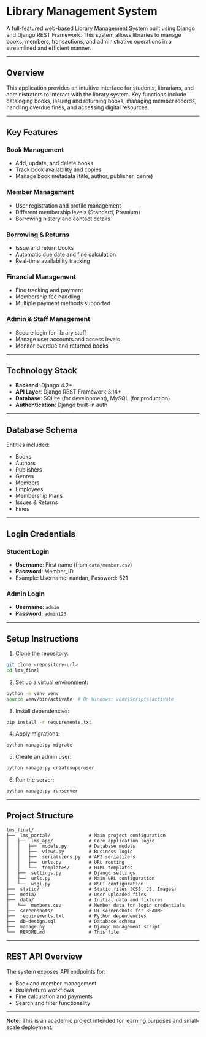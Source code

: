 # Library Management System 

A full-featured web-based Library Management System built using Django and Django REST Framework. This system allows libraries to manage books, members, transactions, and administrative operations in a streamlined and efficient manner.

---

## Overview

This application provides an intuitive interface for students, librarians, and administrators to interact with the library system. Key functions include cataloging books, issuing and returning books, managing member records, handling overdue fines, and accessing digital resources.

---

## Key Features

### Book Management
- Add, update, and delete books
- Track book availability and copies
- Manage book metadata (title, author, publisher, genre)

### Member Management
- User registration and profile management
- Different membership levels (Standard, Premium)
- Borrowing history and contact details

### Borrowing & Returns
- Issue and return books
- Automatic due date and fine calculation
- Real-time availability tracking

### Financial Management
- Fine tracking and payment
- Membership fee handling
- Multiple payment methods supported

### Admin & Staff Management
- Secure login for library staff
- Manage user accounts and access levels
- Monitor overdue and returned books

---

## Technology Stack

- **Backend**: Django 4.2+
- **API Layer**: Django REST Framework 3.14+
- **Database**: SQLite (for development), MySQL (for production)
- **Authentication**: Django built-in auth

---

## Database Schema

Entities included:
- Books
- Authors
- Publishers
- Genres
- Members
- Employees
- Membership Plans
- Issues & Returns
- Fines

---
## Login Credentials

### **Student Login**
- **Username**: First name (from `data/member.csv`)
- **Password**: Member_ID
- Example: Username: nandan, Password: 521

### **Admin Login**
- **Username**: `admin`
- **Password**: `admin123`

---

## Setup Instructions

1. Clone the repository:
```bash
git clone <repository-url>
cd lms_final
```

2. Set up a virtual environment:
```bash
python -m venv venv
source venv/bin/activate  # On Windows: venv\Scripts\activate
```

3. Install dependencies:
```bash
pip install -r requirements.txt
```

4. Apply migrations:
```bash
python manage.py migrate
```

5. Create an admin user:
```bash
python manage.py createsuperuser
```

6. Run the server:
```bash
python manage.py runserver
```

---

## Project Structure

```
lms_final/
├──  lms_portal/              # Main project configuration
│   ├──  lms_app/             # Core application logic
│   │   ├──  models.py        # Database models
│   │   ├──  views.py         # Business logic
│   │   ├──  serializers.py   # API serializers
│   │   ├──  urls.py          # URL routing
│   │   └──  templates/       # HTML templates
│   ├──  settings.py          # Django settings
│   ├──  urls.py              # Main URL configuration
│   └──  wsgi.py              # WSGI configuration
├──  static/                  # Static files (CSS, JS, Images)
├──  media/                   # User uploaded files
├──  data/                    # Initial data and fixtures
│   └──  members.csv          # Member data for login credentials
├──  screenshots/             # UI screenshots for README
├──  requirements.txt         # Python dependencies
├──  db-design.sql            # Database schema
├──  manage.py                # Django management script
└──  README.md                # This file
```

---

## REST API Overview

The system exposes API endpoints for:
- Book and member management
- Issue/return workflows
- Fine calculation and payments
- Search and filter functionality

---

**Note:** This is an academic project intended for learning purposes and small-scale deployment.
